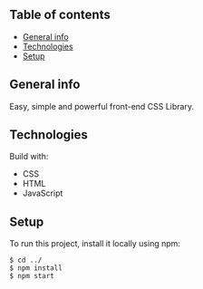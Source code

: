 ## Table of contents

- [General info](#general-info)
- [Technologies](#technologies)
- [Setup](#setup)

## General info

Easy, simple and powerful front-end CSS Library.


## Technologies

Build with:

- CSS
- HTML
- JavaScript

## Setup

To run this project, install it locally using npm:

```
$ cd ../
$ npm install
$ npm start
```
